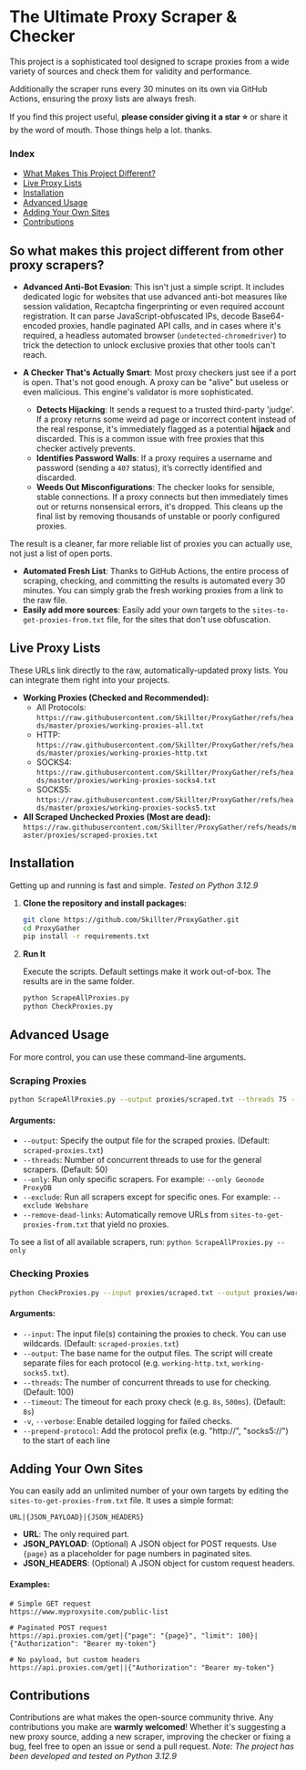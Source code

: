 # The Ultimate Proxy Scraper & Checker

This project is a sophisticated tool designed to scrape proxies from a wide variety of sources and check them for validity and performance.

Additionally the scraper runs every 30 minutes on its own via GitHub Actions, ensuring the proxy lists are always fresh.

If you find this project useful, **please consider giving it a star ⭐** or share it by the word of mouth. Those things help a lot. thanks.

### Index
- [What Makes This Project Different?](#so-what-makes-this-project-different-from-other-proxy-scrapers)
- [Live Proxy Lists](#live-proxy-lists)
- [Installation](#installation)
- [Advanced Usage](#advanced-usage)
- [Adding Your Own Sites](#adding-your-own-sites)
- [Contributions](#contributions)


## So what makes this project different from other proxy scrapers?

*   **Advanced Anti-Bot Evasion**: This isn't just a simple script. It includes dedicated logic for websites that use advanced anti-bot measures like session validation, Recaptcha fingerprinting or even required account registration.
It can parse JavaScript-obfuscated IPs, decode Base64-encoded proxies, handle paginated API calls, and in cases where it's required, a headless automated browser (`undetected-chromedriver`) to trick the detection to unlock exclusive proxies that other tools can't reach.

*   **A Checker That's Actually Smart**: Most proxy checkers just see if a port is open. That's not good enough. A proxy can be "alive" but useless or even malicious. This engine's validator is more sophisticated.
    *   **Detects Hijacking**: It sends a request to a trusted third-party 'judge'. If a proxy returns some weird ad page or incorrect content instead of the real response, it's immediately flagged as a potential **hijack** and discarded. This is a common issue with free proxies that this checker actively prevents.
    *   **Identifies Password Walls**: If a proxy requires a username and password (sending a `407` status), it’s correctly identified and discarded.
    *   **Weeds Out Misconfigurations**: The checker looks for sensible, stable connections. If a proxy connects but then immediately times out or returns nonsensical errors, it's dropped. This cleans up the final list by removing thousands of unstable or poorly configured proxies.

The result is a cleaner, far more reliable list of proxies you can actually use, not just a list of open ports.

*   **Automated Fresh List**: Thanks to GitHub Actions, the entire process of scraping, checking, and committing the results is automated every 30 minutes. You can simply grab the fresh working proxies from a link to the raw file.
*   **Easily add more sources**: Easily add your own targets to the `sites-to-get-proxies-from.txt` file, for the sites that don't use obfuscation.

## Live Proxy Lists

These URLs link directly to the raw, automatically-updated proxy lists. You can integrate them right into your projects.

*   **Working Proxies (Checked and Recommended):**
    *   All Protocols: `https://raw.githubusercontent.com/Skillter/ProxyGather/refs/heads/master/proxies/working-proxies-all.txt`
    *   HTTP: `https://raw.githubusercontent.com/Skillter/ProxyGather/refs/heads/master/proxies/working-proxies-http.txt`
    *   SOCKS4: `https://raw.githubusercontent.com/Skillter/ProxyGather/refs/heads/master/proxies/working-proxies-socks4.txt`
    *   SOCKS5: `https://raw.githubusercontent.com/Skillter/ProxyGather/refs/heads/master/proxies/working-proxies-socks5.txt`
*   **All Scraped Unchecked Proxies (Most are dead):** `https://raw.githubusercontent.com/Skillter/ProxyGather/refs/heads/master/proxies/scraped-proxies.txt`

## Installation

Getting up and running is fast and simple. *Tested on Python 3.12.9*

1.  **Clone the repository and install packages:** 
    ```bash
    git clone https://github.com/Skillter/ProxyGather.git
    cd ProxyGather
    pip install -r requirements.txt
    ```

2.  **Run It**

    Execute the scripts. Default settings make it work out-of-box.
    The results are in the same folder.
    ```bash
    python ScrapeAllProxies.py
    python CheckProxies.py
    ```

## Advanced Usage

For more control, you can use these command-line arguments.

### Scraping Proxies
```bash
python ScrapeAllProxies.py --output proxies/scraped.txt --threads 75 --exclude Webshare ProxyDB --remove-dead-links
```

#### Arguments:

*   `--output`: Specify the output file for the scraped proxies. (Default: `scraped-proxies.txt`)
*   `--threads`: Number of concurrent threads to use for the general scrapers. (Default: 50)
*   `--only`: Run only specific scrapers. For example: `--only Geonode ProxyDB`
*   `--exclude`: Run all scrapers except for specific ones. For example: `--exclude Webshare`
*   `--remove-dead-links`: Automatically remove URLs from `sites-to-get-proxies-from.txt` that yield no proxies.

To see a list of all available scrapers, run: `python ScrapeAllProxies.py --only`

### Checking Proxies

```bash
python CheckProxies.py --input proxies/scraped.txt --output proxies/working.txt --threads 2000 --timeout 5s --verbose --prepend-protocol
```

#### Arguments:

*   `--input`: The input file(s) containing the proxies to check. You can use wildcards. (Default: `scraped-proxies.txt`)
*   `--output`: The base name for the output files. The script will create separate files for each protocol (e.g. `working-http.txt`, `working-socks5.txt`).
*   `--threads`: The number of concurrent threads to use for checking. (Default: 100)
*   `--timeout`: The timeout for each proxy check (e.g. `8s`, `500ms`). (Default: `8s`)
*   `-v`, `--verbose`: Enable detailed logging for failed checks.
*   `--prepend-protocol`: Add the protocol prefix (e.g. "http://", "socks5://") to the start of each line

## Adding Your Own Sites

You can easily add an unlimited number of your own targets by editing the `sites-to-get-proxies-from.txt` file. It uses a simple format:

`URL|{JSON_PAYLOAD}|{JSON_HEADERS}`

*   **URL**: The only required part.
*   **JSON\_PAYLOAD**: (Optional) A JSON object for POST requests. Use `{page}` as a placeholder for page numbers in paginated sites.
*   **JSON\_HEADERS**: (Optional) A JSON object for custom request headers.

#### Examples:

```
# Simple GET request
https://www.myproxysite.com/public-list

# Paginated POST request
https://api.proxies.com/get|{"page": "{page}", "limit": 100}|{"Authorization": "Bearer my-token"}

# No payload, but custom headers
https://api.proxies.com/get||{"Authorization": "Bearer my-token"}
```

## Contributions

Contributions are what makes the open-source community thrive. Any contributions you make are **warmly welcomed**! Whether it's suggesting a new proxy source, adding a new scraper, improving the checker or fixing a bug, feel free to open an issue or send a pull request.
*Note: The project has been developed and tested on Python 3.12.9*
